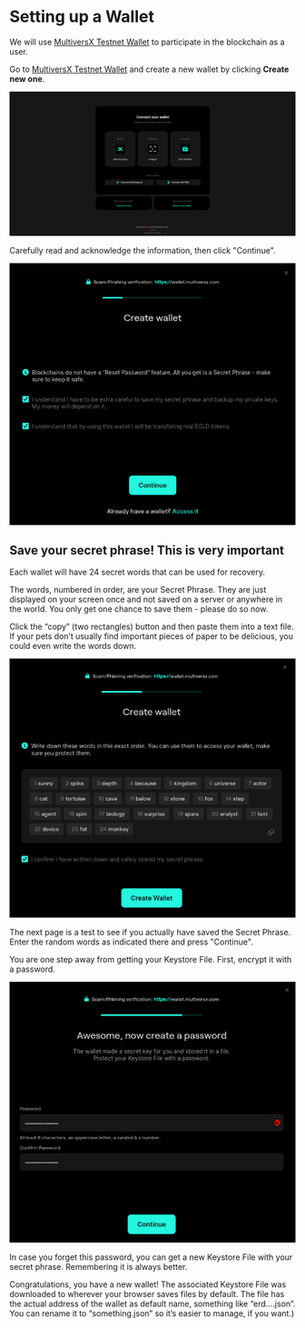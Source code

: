 # Setting up a Wallet

 We will use [MultiversX Testnet Wallet](https://testnet-wallet.multiversx.com/) to participate in the blockchain as a user.

Go to [MultiversX Testnet Wallet](https://testnet-wallet.multiversx.com/) and create a new wallet by clicking **Create new one**.

![Testnet Wallet](../../media/testnet-wallet.png)

Carefully read and acknowledge the information, then click "Continue".

![Create Wallet](../../media/wallet_create.png)

## Save your secret phrase! This is very important

Each wallet will have 24 secret words that can be used for recovery. 

The words, numbered in order, are your Secret Phrase. They are just displayed on your screen once and not saved on a server or anywhere in the world. You only get one chance to save them - please do so now.

Click the “copy” (two rectangles) button and then paste them into a text file. If your pets don’t usually find important pieces of paper to be delicious, you could even write the words down.

![Create Wallet](../../media/24words.png)

The next page is a test to see if you actually have saved the Secret Phrase. Enter the random words as indicated there and press "Continue".

You are one step away from getting your Keystore File. First, encrypt it with a password. 

![Wallet Password](../../media/wallet_passwords.png)

In case you forget this password, you can get a new Keystore File with your secret phrase. Remembering it is always better.

Congratulations, you have a new wallet! The associated Keystore File was downloaded to wherever your browser saves files by default. The file has the actual address of the wallet as default name, something like “erd….json”. You can rename it to “something.json” so it’s easier to manage, if you want.)
